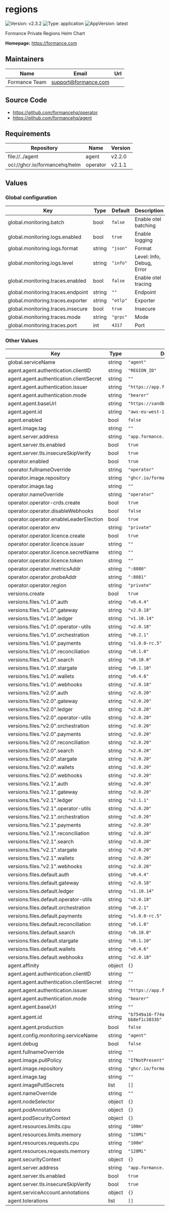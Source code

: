 # regions

![Version: v2.3.2](https://img.shields.io/badge/Version-v2.3.2-informational?style=flat-square) ![Type: application](https://img.shields.io/badge/Type-application-informational?style=flat-square) ![AppVersion: latest](https://img.shields.io/badge/AppVersion-latest-informational?style=flat-square)

Formance Private Regions Helm Chart

**Homepage:** <https://formance.com>

## Maintainers

| Name | Email | Url |
| ---- | ------ | --- |
| Formance Team | <support@formance.com> |  |

## Source Code

* <https://github.com/formancehq/operator>
* <https://github.com/formancehq/agent>

## Requirements

| Repository | Name | Version |
|------------|------|---------|
| file://../agent | agent | v2.2.0 |
| oci://ghcr.io/formancehq/helm | operator | v2.1.1 |

## Values

### Global configuration

| Key | Type | Default | Description |
|-----|------|---------|-------------|
| global.monitoring.batch | bool | `false` | Enable otel batching |
| global.monitoring.logs.enabled | bool | `true` | Enable logging |
| global.monitoring.logs.format | string | `"json"` | Format |
| global.monitoring.logs.level | string | `"info"` | Level: Info, Debug, Error |
| global.monitoring.traces.enabled | bool | `false` | Enable otel tracing |
| global.monitoring.traces.endpoint | string | `""` | Endpoint |
| global.monitoring.traces.exporter | string | `"otlp"` | Exporter |
| global.monitoring.traces.insecure | bool | `true` | Insecure |
| global.monitoring.traces.mode | string | `"grpc"` | Mode |
| global.monitoring.traces.port | int | `4317` | Port |

### Other Values

| Key | Type | Default | Description |
|-----|------|---------|-------------|
| global.serviceName | string | `"agent"` | TORework |
| agent.agent.authentication.clientID | string | `"REGION_ID"` |  |
| agent.agent.authentication.clientSecret | string | `""` |  |
| agent.agent.authentication.issuer | string | `"https://app.formance.cloud/api"` |  |
| agent.agent.authentication.mode | string | `"bearer"` |  |
| agent.agent.baseUrl | string | `"https://sandbox.formance.cloud"` |  |
| agent.agent.id | string | `"aws-eu-west-1-sandbox"` |  |
| agent.enabled | bool | `false` |  |
| agent.image.tag | string | `""` |  |
| agent.server.address | string | `"app.formance.cloud:443"` |  |
| agent.server.tls.enabled | bool | `true` |  |
| agent.server.tls.insecureSkipVerify | bool | `true` |  |
| operator.enabled | bool | `true` |  |
| operator.fullnameOverride | string | `"operator"` |  |
| operator.image.repository | string | `"ghcr.io/formancehq/operator"` |  |
| operator.image.tag | string | `""` |  |
| operator.nameOverride | string | `"operator"` |  |
| operator.operator-crds.create | bool | `true` |  |
| operator.operator.disableWebhooks | bool | `false` |  |
| operator.operator.enableLeaderElection | bool | `true` |  |
| operator.operator.env | string | `"private"` |  |
| operator.operator.licence.create | bool | `true` |  |
| operator.operator.licence.issuer | string | `""` |  |
| operator.operator.licence.secretName | string | `""` |  |
| operator.operator.licence.token | string | `""` |  |
| operator.operator.metricsAddr | string | `":8080"` |  |
| operator.operator.probeAddr | string | `":8081"` |  |
| operator.operator.region | string | `"private"` |  |
| versions.create | bool | `true` |  |
| versions.files."v1.0".auth | string | `"v0.4.4"` |  |
| versions.files."v1.0".gateway | string | `"v2.0.18"` |  |
| versions.files."v1.0".ledger | string | `"v1.10.14"` |  |
| versions.files."v1.0".operator-utils | string | `"v2.0.18"` |  |
| versions.files."v1.0".orchestration | string | `"v0.2.1"` |  |
| versions.files."v1.0".payments | string | `"v1.0.0-rc.5"` |  |
| versions.files."v1.0".reconciliation | string | `"v0.1.0"` |  |
| versions.files."v1.0".search | string | `"v0.10.0"` |  |
| versions.files."v1.0".stargate | string | `"v0.1.10"` |  |
| versions.files."v1.0".wallets | string | `"v0.4.6"` |  |
| versions.files."v1.0".webhooks | string | `"v2.0.18"` |  |
| versions.files."v2.0".auth | string | `"v2.0.20"` |  |
| versions.files."v2.0".gateway | string | `"v2.0.20"` |  |
| versions.files."v2.0".ledger | string | `"v2.0.20"` |  |
| versions.files."v2.0".operator-utils | string | `"v2.0.20"` |  |
| versions.files."v2.0".orchestration | string | `"v2.0.20"` |  |
| versions.files."v2.0".payments | string | `"v2.0.20"` |  |
| versions.files."v2.0".reconciliation | string | `"v2.0.20"` |  |
| versions.files."v2.0".search | string | `"v2.0.20"` |  |
| versions.files."v2.0".stargate | string | `"v2.0.20"` |  |
| versions.files."v2.0".wallets | string | `"v2.0.20"` |  |
| versions.files."v2.0".webhooks | string | `"v2.0.20"` |  |
| versions.files."v2.1".auth | string | `"v2.0.20"` |  |
| versions.files."v2.1".gateway | string | `"v2.0.20"` |  |
| versions.files."v2.1".ledger | string | `"v2.1.1"` |  |
| versions.files."v2.1".operator-utils | string | `"v2.0.20"` |  |
| versions.files."v2.1".orchestration | string | `"v2.0.20"` |  |
| versions.files."v2.1".payments | string | `"v2.0.20"` |  |
| versions.files."v2.1".reconciliation | string | `"v2.0.20"` |  |
| versions.files."v2.1".search | string | `"v2.0.20"` |  |
| versions.files."v2.1".stargate | string | `"v2.0.20"` |  |
| versions.files."v2.1".wallets | string | `"v2.0.20"` |  |
| versions.files."v2.1".webhooks | string | `"v2.0.20"` |  |
| versions.files.default.auth | string | `"v0.4.4"` |  |
| versions.files.default.gateway | string | `"v2.0.18"` |  |
| versions.files.default.ledger | string | `"v1.10.14"` |  |
| versions.files.default.operator-utils | string | `"v2.0.18"` |  |
| versions.files.default.orchestration | string | `"v0.2.1"` |  |
| versions.files.default.payments | string | `"v1.0.0-rc.5"` |  |
| versions.files.default.reconciliation | string | `"v0.1.0"` |  |
| versions.files.default.search | string | `"v0.10.0"` |  |
| versions.files.default.stargate | string | `"v0.1.10"` |  |
| versions.files.default.wallets | string | `"v0.4.6"` |  |
| versions.files.default.webhooks | string | `"v2.0.18"` |  |
| agent.affinity | object | `{}` |  |
| agent.agent.authentication.clientID | string | `""` |  |
| agent.agent.authentication.clientSecret | string | `""` |  |
| agent.agent.authentication.issuer | string | `"https://app.formance.cloud/api"` |  |
| agent.agent.authentication.mode | string | `"bearer"` |  |
| agent.agent.baseUrl | string | `""` |  |
| agent.agent.id | string | `"b7549a16-f74a-4815-ab1e-bb8ef1c3833b"` |  |
| agent.agent.production | bool | `false` |  |
| agent.config.monitoring.serviceName | string | `"agent"` |  |
| agent.debug | bool | `false` |  |
| agent.fullnameOverride | string | `""` |  |
| agent.image.pullPolicy | string | `"IfNotPresent"` |  |
| agent.image.repository | string | `"ghcr.io/formancehq/agent"` |  |
| agent.image.tag | string | `""` |  |
| agent.imagePullSecrets | list | `[]` |  |
| agent.nameOverride | string | `""` |  |
| agent.nodeSelector | object | `{}` |  |
| agent.podAnnotations | object | `{}` |  |
| agent.podSecurityContext | object | `{}` |  |
| agent.resources.limits.cpu | string | `"100m"` |  |
| agent.resources.limits.memory | string | `"128Mi"` |  |
| agent.resources.requests.cpu | string | `"100m"` |  |
| agent.resources.requests.memory | string | `"128Mi"` |  |
| agent.securityContext | object | `{}` |  |
| agent.server.address | string | `"app.formance.cloud:443"` |  |
| agent.server.tls.enabled | bool | `true` |  |
| agent.server.tls.insecureSkipVerify | bool | `true` |  |
| agent.serviceAccount.annotations | object | `{}` |  |
| agent.tolerations | list | `[]` |  |


